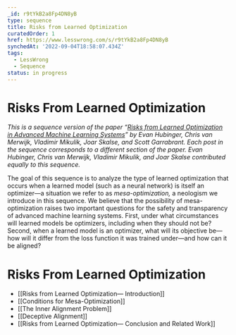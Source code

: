 ```yaml
---
_id: r9tYkB2a8Fp4DN8yB
type: sequence
title: Risks from Learned Optimization
curatedOrder: 1
href: https://www.lesswrong.com/s/r9tYkB2a8Fp4DN8yB
synchedAt: '2022-09-04T18:58:07.434Z'
tags:
  - LessWrong
  - Sequence
status: in progress
---
```


# Risks From Learned Optimization

*This is a sequence version of the paper “[Risks from Learned Optimization in Advanced Machine Learning Systems](https://arxiv.org/abs/1906.01820)” by Evan Hubinger, Chris van Merwijk, Vladimir Mikulik, Joar Skalse, and Scott Garrabrant. Each post in the sequence corresponds to a different section of the paper. Evan Hubinger, Chris van Merwijk, Vladimir Mikulik, and Joar Skalse contributed equally to this sequence.*

The goal of this sequence is to analyze the type of learned optimization that occurs when a learned model (such as a neural network) is itself an optimizer—a situation we refer to as *mesa-optimization,* a neologism we introduce in this sequence. We believe that the possibility of mesa-optimization raises two important questions for the safety and transparency of advanced machine learning systems. First, under what circumstances will learned models be optimizers, including when they should not be? Second, when a learned model is an optimizer, what will its objective be—how will it differ from the loss function it was trained under—and how can it be aligned?

# Risks From Learned Optimization

- [[Risks from Learned Optimization— Introduction]]
- [[Conditions for Mesa-Optimization]]
- [[The Inner Alignment Problem]]
- [[Deceptive Alignment]]
- [[Risks from Learned Optimization— Conclusion and Related Work]]
